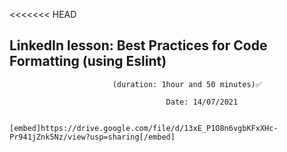 <<<<<<< HEAD
## LinkedIn lesson: Best Practices for Code Formatting (using Eslint)
                         
                           (duration: 1hour and 50 minutes)✅
                                    
                                       Date: 14/07/2021

                                    [embed]https://drive.google.com/file/d/13xE_P1O8n6vgbKFxXHc-Pr941jZnk5Nz/view?usp=sharing[/embed]
                           
                       
